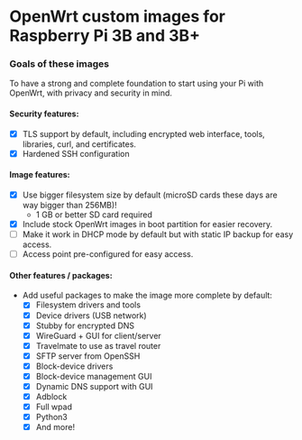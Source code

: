 # OpenWrt custom images for Raspberry Pi 3B and 3B+

### Goals of these images

To have a strong and complete foundation to start using your Pi with OpenWrt, with privacy and security in mind.

#### Security features:
 - [x] TLS support by default, including encrypted web interface, tools, libraries, curl, and certificates.
 - [x] Hardened SSH configuration

#### Image features:
 - [x] Use bigger filesystem size by default (microSD cards these days are way bigger than 256MB)!
   - 1 GB or better SD card required
 - [x] Include stock OpenWrt images in boot partition for easier recovery.
 - [ ] Make it work in DHCP mode by default but with static IP backup for easy access.
 - [ ] Access point pre-configured for easy access.
 
#### Other features / packages:
 - Add useful packages to make the image more complete by default:
   - [x] Filesystem drivers and tools
   - [x] Device drivers (USB network)
   - [x] Stubby for encrypted DNS
   - [x] WireGuard + GUI for client/server
   - [x] Travelmate to use as travel router
   - [x] SFTP server from OpenSSH
   - [x] Block-device drivers
   - [x] Block-device management GUI
   - [x] Dynamic DNS support with GUI
   - [x] Adblock
   - [X] Full wpad
   - [X] Python3
   - [x] And more!
